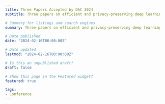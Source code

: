 ```yaml
---
title: Three Papers Accepted by DAC 2024
subtitle: Three papers on efficient and privacy-preserving deep learning are accepted by DAC'2023 as regular papers, includin "Alchemist&#58; A Unified Accelerator Architecture for Cross-Scheme Fully Homomorphic Encryption", "FastQuery&#58; Communication-efficient Embedding Table Query for Private LLMs inference", and "MoteNN&#58; Memory Optimization via Fine-grained Scheduling for Deep Neural Networks on Tiny Devices".

# Summary for listings and search engines
summary: Three papers on efficient and privacy-preserving deep learning are accepted by DAC'2023 as regular papers, includin "Alchemist&#58; A Unified Accelerator Architecture for Cross-Scheme Fully Homomorphic Encryption", "FastQuery&#58; Communication-efficient Embedding Table Query for Private LLMs inference", and "MoteNN&#58; Memory Optimization via Fine-grained Scheduling for Deep Neural Networks on Tiny Devices".

# Date published
date: "2024-02-16T00:00:00Z"

# Date updated
lastmod: "2024-02-16T00:00:00Z"

# Is this an unpublished draft?
draft: false

# Show this page in the Featured widget?
featured: true

tags:
- Conference
---
```


